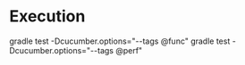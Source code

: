 
# Execution
gradle test -Dcucumber.options="--tags @func"
gradle test -Dcucumber.options="--tags @perf"
